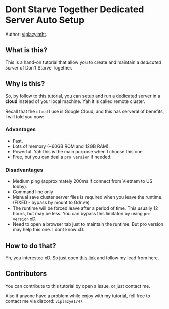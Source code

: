 # Dont Starve Together Dedicated Server Auto Setup

Author: [viplazylmht](https://github.com/viplazylmht/).

## What is this?

This is a hand-on tutorial that allow you to create and maintain a _dedicated server_ of Don't Starve Together.

## Why is this?

So, by follow to this tutorial, you can setup and run a dedicated server in a **cloud** instead of your local machine. Yah it is called remote cluster.

Recall that the `cloud` I use is Google Cloud, and this has serveral of benefits, I will told you now:  

### **Advantages**

 - Fast.
 - Lots of memory (~60GB ROM and 12GB RAM). 
 - Powerful. Yah this is the main purpose when I choose this one.
 - Free, but you can deal a `pro version` if needed.

### **Disadvantages**

 - Medium ping (approximately 200ms if connect from Vietnam to US lobby).  
 - Command line only
 - Manual save cluster server files is required when you leave the runtime. (FIXED - bypass by mount to Gdrive)
 - The runtime will be forced leave after a period of time. This usually 12 hours, but may be less. You can bypass this limitaton by using `pro version` xD.  
 - Need to open a browser tab just to maintain the runtime. But pro version may help this one. I dont know xD.

## How to do that?

Yh, you interested xD. So just open [this link](https://colab.research.google.com/github/viplazylmht/DstDedicated/blob/main/Setup_DST_Dedicated.ipynb) and follow my lead from here. 

## Contributors

You can contribute to this tutorial by open a issue, or just contact me.

Also if anyone have a problem while enjoy with my tutorial, fell free to contact me via discord: `viplazy#1747`. 
